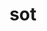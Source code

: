 ---
category: 3-letters
denotation: null
name: sot
reference_link: https://www.etymonline.com/word/sot
root_language: null
root_name: null
title: sot
type: free
word_sums:
- respelling: sot
  sum: 'Sot + '
---